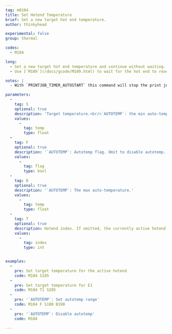 ```yaml
---
tag: m0104
title: Set Hotend Temperature
brief: Set a new target hot end temperature.
author: thinkyhead

experimental: false
group: thermal

codes:
  - M104

long:
  - Set a new target hot end temperature and continue without waiting. The firmware will continue to try to reach and hold the temperature in the background.
  - Use [`M109`](/docs/gcode/M109.html) to wait for the hot end to reach the target temperature.

notes: |
  - With `PRINTJOB_TIMER_AUTOSTART` this command will stop the print job timer if the temperature is set at or below half of `EXTRUDE_MINTEMP`.

parameters:
  -
    tag: S
    optional: true
    description: 'Target temperature.<br/>`AUTOTEMP`: the min auto-temperature.'
    values:
      -
        tag: temp
        type: float
  -
    tag: F
    optional: true
    description: '`AUTOTEMP`: Autotemp flag. Omit to disable autotemp.'
    values:
      -
        tag: flag
        type: bool
  -
    tag: B
    optional: true
    description: '`AUTOTEMP`: The max auto-temperature.'
    values:
      -
        tag: temp
        type: float
  -
    tag: T
    optional: true
    description: Hotend index. If omitted, the currently active hotend will be used.
    values:
      -
        tag: index
        type: int


examples:
  -
    pre: Set target temperature for the active hotend
    code: M104 S185
  -
    pre: Set target temperature for E1
    code: M104 T1 S205
  -
    pre: '`AUTOTEMP`: Set autotemp range'
    code: M104 F S180 B190
  -
    pre: '`AUTOTEMP`: Disable autotemp'
    code: M104

---
```


